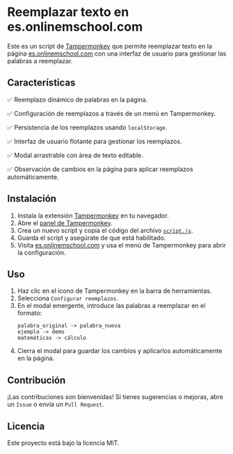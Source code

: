 # Reemplazar texto en es.onlinemschool.com

Este es un script de [Tampermonkey](https://www.tampermonkey.net/) que permite reemplazar texto en la página [es.onlinemschool.com](https://es.onlinemschool.com/) con una interfaz de usuario para gestionar las palabras a reemplazar.

## Características

✅ Reemplazo dinámico de palabras en la página.

✅ Configuración de reemplazos a través de un menú en Tampermonkey.

✅ Persistencia de los reemplazos usando `localStorage`.

✅ Interfaz de usuario flotante para gestionar los reemplazos.

✅ Modal arrastrable con área de texto editable.

✅ Observación de cambios en la página para aplicar reemplazos automáticamente.

## Instalación

1. Instala la extensión [Tampermonkey](https://www.tampermonkey.net/) en tu navegador.
2. Abre el [panel de Tampermonkey](chrome-extension://dhdgffkkebhmkfjojejmpbldmpobfkfo/options.html).
3. Crea un nuevo script y copia el código del archivo [`script.js`](script.js).
4. Guarda el script y asegúrate de que está habilitado.
5. Visita [es.onlinemschool.com](https://es.onlinemschool.com/) y usa el menú de Tampermonkey para abrir la configuración.

## Uso

1. Haz clic en el ícono de Tampermonkey en la barra de herramientas.
2. Selecciona `Configurar reemplazos`.
3. En el modal emergente, introduce las palabras a reemplazar en el formato:
   ```
   palabra_original -> palabra_nueva
   ejemplo -> demo
   matemáticas -> cálculo
   ```
4. Cierra el modal para guardar los cambios y aplicarlos automáticamente en la página.


## Contribución

¡Las contribuciones son bienvenidas! Si tienes sugerencias o mejoras, abre un `Issue` o envía un `Pull Request`.

## Licencia

Este proyecto está bajo la licencia MIT.
